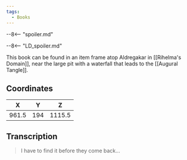 ```yaml
---
tags:
  - Books
---
```


--8<-- "spoiler.md"

--8<-- "LD_spoiler.md"

This book can be found in an item frame atop Aldregakar in [[Rihelma's Domain]], near the large pit with a waterfall that leads to the [[Augural Tangle]].

## Coordinates
| **X** | **Y** | **Z**  |
| :---: | :---: | :----: |
| 961.5 |  194  | 1115.5 |

## Transcription
> I have to find it before they come back...
